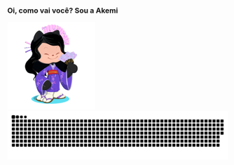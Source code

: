 ### Oi, como vai você? Sou a Akemi 
![My asian octocat](https://github.com/andressaakemih/andressaakemih/blob/main/myoctocat.png) 
![Snake animation](https://github.com/andressaakemih/andressaakemih/blob/output/github-contribution-grid-snake.svg)
